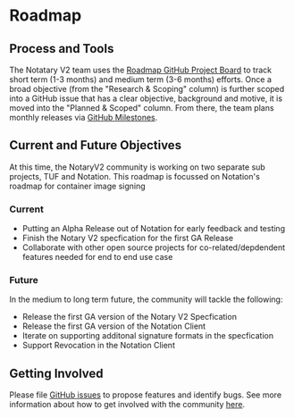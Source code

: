 # Roadmap
## Process and Tools
The Notatary V2 team uses the [Roadmap GitHub Project Board](https://github.com/openservicemesh/osm/projects/3) to track short term (1-3 months) and medium term (3-6 months) efforts. Once a broad objective (from the "Research & Scoping" column) is further scoped into a GitHub issue that has a clear objective, background and motive, it is moved into the "Planned & Scoped" column. From there, the team plans monthly releases via [GitHub Milestones](https://github.com/openservicemesh/osm/milestones).

## Current and Future Objectives
At this time, the NotaryV2 community is working on two separate sub projects, TUF and Notation. This roadmap is focussed on Notation's roadmap for container image signing 

### Current
- Putting an Alpha Release out of Notation for early feedback and testing
- Finish the Notary V2 specfication for the first GA Release
- Collaborate with other open source projects for co-related/depdendent features needed for end to end use case

### Future
In the medium to long term future, the community will tackle the following:
- Release the first GA version of the Notary V2 Specfication
- Release the first GA version of the Notation Client
- Iterate on supporting additonal signature formats in the specfication
- Support Revocation in the Notation Client

## Getting Involved

Please file [GitHub issues](https://github.com/openservicemesh/osm/issues) to propose features and identify bugs. See more information about how to get involved with the community [here](https://github.com/openservicemesh/osm/projects/3).
